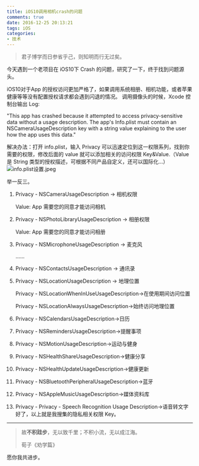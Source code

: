 ```yaml
---
title: iOS10调用相机crash的问题
comments: true
date: 2016-12-25 20:13:21
tags: iOS
categories:
- 技术
---
```


> 君子博学而日参省乎己，则知明而行无过矣。

今天遇到一个老项目在 iOS10下 Crash 的问题，研究了一下，终于找到问题源头。
<!--more-->
iOS10对于App 的授权访问更加严格了，如果调用系统相册、相机功能，或者苹果健康等等没有配置授权请求都会遇到闪退的情况。
调用摄像头的时候，Xcode 控制台输出 Log:

"This app has crashed because it attempted to access privacy-sensitive data without a usage description.  The app's Info.plist must contain an NSCameraUsageDescription key with a string value explaining to the user how the app uses this data."

解决办法：打开 info.plist，输入 Privacy 可以迅速定位到这一权限系列，找到你需要的权限，修改后面的 value 就可以添加相关的访问权限 Key&Value.（Value 是 String 类型的授权描述，可根据不同产品自定义，还可以国际化...）
![info.plist设置.jpeg](http://upload-images.jianshu.io/upload_images/877666-bc2dcf9e9861468b.jpeg?imageMogr2/auto-orient/strip%7CimageView2/2/w/1240)

举一反三。

1. Privacy - NSCameraUsageDescription -> 相机权限

   Value: App 需要您的同意才能访问相机

2. Privacy - NSPhotoLibraryUsageDescription -> 相册权限

   Value: App 需要您的同意才能访问相册

3. Privacy - NSMicrophoneUsageDescription -> 麦克风

   …...

4. Privacy - NSContactsUsageDescription -> 通讯录

5. Privacy - NSLocationUsageDescription -> 地理位置

   Privacy - NSLocationWhenInUseUsageDescription->在使用期间访问位置

   Privacy - NSLocationAlwaysUsageDescription->始终访问地理位置

6. Privacy - NSCalendarsUsageDescription->日历

7. Privacy - NSRemindersUsageDescription->提醒事项

8. Privacy - NSMotionUsageDescription->运动与健身

9. Privacy - NSHealthShareUsageDescription->健康分享

10. Privacy - NSHealthUpdateUsageDescription->健康更新

11. Privacy - NSBluetoothPeripheralUsageDescription->蓝牙

12. Privacy - NSAppleMusicUsageDescription->媒体资料库

13. Privacy - Privacy - Speech Recognition Usage Description->语音转文字
好了，以上就是我搜集的隐私相关权限 Key。
___
> 故**不积跬步**，无以致千里；不积小流，无以成江海。
>
> 荀子《劝学篇》

愿你我共进步。
